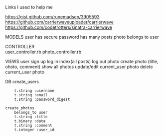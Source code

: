 Links I used to help me

https://gist.github.com/runemadsen/3905593
https://github.com/carrierwaveuploader/carrierwave
https://github.com/codetrotters/sinatra-carrierwave


MODELS
    user
        has secure password
        has many posts
    photo
        belongs to user

CONTROLLER  
    user_controller.rb
    photo_controller.rb

VIEWS
    user
        sign up
        log in
        index(all posts)
        log out
    photo
        create photo (title, ohoto, comment)
        show all photos
        update/edit current_user photo
        delete current_user photo

DB
    create_users

        t.string :username
        t.string :email
        t.string :password_digest

    create_photos
        belongs_to user
        t.string :title
        t.binary :data
        t.string :comment
        t.integer :user_id